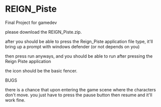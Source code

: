 # REIGN_Piste
 Final Project for gamedev

please download the REIGN_Piste.zip. 

after you should be able to press the Reign_Piste application file type, it'll bring up a prompt with windows defender (or not depends on you)

then press run anyways, and you should be able to run after pressing the Reign Piste application

the icon should be the basic fencer.

BUGS

there is a chance that upon entering the game scene where the characters don't move. you just have to press the pause button then resume and it'll work fine.
 
